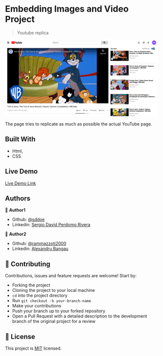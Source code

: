 # Embedding Images and Video Project

> Youtube replica

![screenshot](/screenshots/replica-screenshot.png)

The page tries to replicate as much as possible the actual YouTube page.

## Built With

- Html,
- CSS

## Live Demo

[Live Demo Link](https://rawcdn.githack.com/rammazzoti2000/youtube-replica/e012414eef2e1ff4c1f27b8fa237517e0b0ec1a9/index.html)


## Authors

👤 **Author1**

- Github: [@sddoe](https://github.com/sddoe)
- Linkedin: [Sergio David Perdomo Rivera](https://www.linkedin.com/in/sergio-david-perdomo-rivera-07b6b7b8/)

👤 **Author2**

- Github: [@rammazzoti2000](https://github.com/rammazzoti2000)
- Linkedin: [Alexandru Bangau](https://www.linkedin.com/in/alexandru-bangau/)

## 🤝 Contributing

Contributions, issues and feature requests are welcome! Start by:
* Forking the project
* Cloning the project to your local machine
* `cd` into the project directory
* Run `git checkout -b your-branch-name`
* Make your contributions
* Push your branch up to your forked repository
* Open a Pull Request with a detailed description to the development branch of the original project for a review

## 📝 License

This project is [MIT](https://opensource.org/licenses/MIT) licensed.
